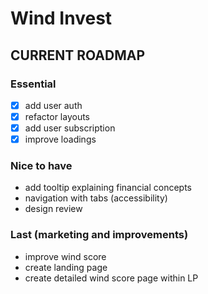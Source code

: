 # Wind Invest

## CURRENT ROADMAP

### Essential
- [x] add user auth
- [x] refactor layouts
- [x] add user subscription
- [x] improve loadings

### Nice to have
- add tooltip explaining financial concepts
- navigation with tabs (accessibility)
- design review

### Last (marketing and improvements)
- improve wind score
- create landing page
- create detailed wind score page within LP